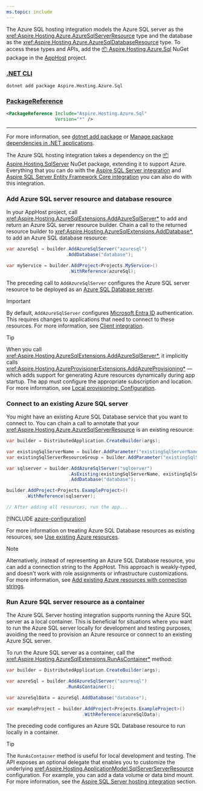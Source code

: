 ```yaml
---
ms.topic: include
---
```


The Azure SQL hosting integration models the Azure SQL server as the <xref:Aspire.Hosting.Azure.AzureSqlServerResource> type and the database as the <xref:Aspire.Hosting.Azure.AzureSqlDatabaseResource> type. To access these types and APIs, add the [📦 Aspire.Hosting.Azure.Sql](https://www.nuget.org/packages/Aspire.Hosting.Azure.Sql) NuGet package in the [AppHost](xref:dotnet/aspire/app-host) project.

### [.NET CLI](#tab/dotnet-cli)

```dotnetcli
dotnet add package Aspire.Hosting.Azure.Sql
```

### [PackageReference](#tab/package-reference)

```xml
<PackageReference Include="Aspire.Hosting.Azure.Sql"
                  Version="*" />
```

---

For more information, see [dotnet add package](/dotnet/core/tools/dotnet-add-package) or [Manage package dependencies in .NET applications](/dotnet/core/tools/dependencies).

The Azure SQL hosting integration takes a dependency on the [📦 Aspire.Hosting.SqlServer](https://www.nuget.org/packages/Aspire.Hosting.SqlServer/) NuGet package, extending it to support Azure. Everything that you can do with the [Aspire SQL Server integration](../sql-server-integration.md) and [Aspire SQL Server Entity Framework Core integration](../sql-server-entity-framework-integration.md) you can also do with this integration.

### Add Azure SQL server resource and database resource

In your AppHost project, call <xref:Aspire.Hosting.AzureSqlExtensions.AddAzureSqlServer*> to add and return an Azure SQL server resource builder. Chain a call to the returned resource builder to <xref:Aspire.Hosting.AzureSqlExtensions.AddDatabase*>, to add an Azure SQL database resource:

```csharp
var azureSql = builder.AddAzureSqlServer("azuresql")
                      .AddDatabase("database");

var myService = builder.AddProject<Projects.MyService>()
                       .WithReference(azureSql);
```

The preceding call to `AddAzureSqlServer` configures the Azure SQL server resource to be deployed as an [Azure SQL Database server](/azure/azure-sql/database/sql-database-paas-overview).

> [!IMPORTANT]
> By default, `AddAzureSqlServer` configures [Microsoft Entra ID](/azure/azure-sql/database/authentication-aad-overview) authentication. This requires changes to applications that need to connect to these resources. For more information, see [Client integration](#client-integration).

> [!TIP]
> When you call <xref:Aspire.Hosting.AzureSqlExtensions.AddAzureSqlServer*>, it implicitly calls <xref:Aspire.Hosting.AzureProvisionerExtensions.AddAzureProvisioning*> — which adds support for generating Azure resources dynamically during app startup. The app must configure the appropriate subscription and location. For more information, see [Local provisioning: Configuration](../../azure/local-provisioning.md#configuration).

### Connect to an existing Azure SQL server

You might have an existing Azure SQL Database service that you want to connect to. You can chain a call to annotate that your <xref:Aspire.Hosting.Azure.AzureSqlServerResource> is an existing resource:

```csharp
var builder = DistributedApplication.CreateBuilder(args);

var existingSqlServerName = builder.AddParameter("existingSqlServerName");
var existingSqlServerResourceGroup = builder.AddParameter("existingSqlServerResourceGroup");

var sqlserver = builder.AddAzureSqlServer("sqlserver")
                       .AsExisting(existingSqlServerName, existingSqlServerResourceGroup)
                       .AddDatabase("database");

builder.AddProject<Projects.ExampleProject>()
       .WithReference(sqlserver);

// After adding all resources, run the app...
```

[!INCLUDE [azure-configuration](../../azure/includes/azure-configuration.md)]

For more information on treating Azure SQL Database resources as existing resources, see [Use existing Azure resources](../../azure/integrations-overview.md#use-existing-azure-resources).

> [!NOTE]
> Alternatively, instead of representing an Azure SQL Database resource, you can add a connection string to the AppHost. This approach is weakly-typed, and doesn't work with role assignments or infrastructure customizations. For more information, see [Add existing Azure resources with connection strings](../../azure/integrations-overview.md#add-existing-azure-resources-with-connection-strings).

### Run Azure SQL server resource as a container

The Azure SQL Server hosting integration supports running the Azure SQL server as a local container. This is beneficial for situations where you want to run the Azure SQL server locally for development and testing purposes, avoiding the need to provision an Azure resource or connect to an existing Azure SQL server.

To run the Azure SQL server as a container, call the <xref:Aspire.Hosting.AzureSqlExtensions.RunAsContainer*> method:

```csharp
var builder = DistributedApplication.CreateBuilder(args);

var azureSql = builder.AddAzureSqlServer("azuresql")
                      .RunAsContainer();

var azureSqlData = azureSql.AddDatabase("database");

var exampleProject = builder.AddProject<Projects.ExampleProject>()
                            .WithReference(azureSqlData);
```

The preceding code configures an Azure SQL Database resource to run locally in a container.

> [!TIP]
> The `RunAsContainer` method is useful for local development and testing. The API exposes an optional delegate that enables you to customize the underlying <xref:Aspire.Hosting.ApplicationModel.SqlServerServerResource> configuration. For example, you can add a data volume or data bind mount. For more information, see the [Aspire SQL Server hosting integration](../sql-server-integration.md#add-sql-server-resource-with-data-volume) section.
